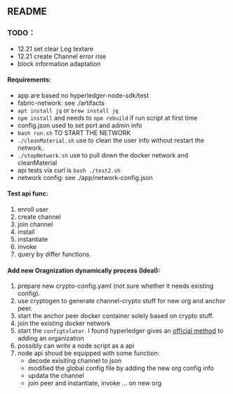## README

### TODO：
+ 12.21 set clear Log textare
+ 12.21 create Channel error rise
+ block information adaptation


#### Requirements:

+ app are based no hyperledger-node-sdk/test
+ fabric-network: see ./artifacts
+ `apt install jq` or `brew install jq`
+ `npm install` and needs to `npm rebuild` if run script at first time
+ config.json used to set port and admin info
+ `bash run.sh` TO START THE NETWORK
+ `./cleanMaterial.sh` use to clean the user info without restart the network.
+ `./stopNetwork.sh` use to pull down the docker network and cleanMaterial
+ api tests via curl is `bash ./test2.sh`
+ network config: see ./app/network-config.json

#### Test api func:

1. enroll user
2. create channel
3. join channel
4. install
5. instantiate
6. invoke
7. query by differ functions.

#### Add new Oragnization dynamically process (Ideal):
1. prepare new crypto-config.yaml (not sure whether it needs existing config). 
2. use cryptogen to generate channel-crypto stuff for new org and anchor peer.
3. start the anchor peer docker container solely based on crypto stuff.
4. join the existing docker network
5. start the `configtxlator`. I found hyperledger gives an [official method](https://github.com/hyperledger/fabric/tree/master/examples/configtxupdate) to adding an organization
6. possibly can write a node script as a api 
7. node api shoud be equipped with some function:
    - decode exisiting channel to json
    - modified the global config file by adding the new org config info
    - updata the channel 
    - join peer and instantiate, invoke ... on new org